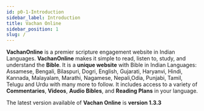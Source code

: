 ```yaml
---
id: p0-1-Introduction
sidebar_label: Introduction
title: Vachan Online
sidebar_position: 1
slug: /
---
```


**VachanOnline** is a premier scripture engagement website in Indian Languages. **VachanOnline** makes it simple to read, listen to, study, and understand the **Bible**.
It is a **unique website** with Bible in Indian Languages: Assamese, Bengali, Bilaspuri, Dogri, English, Gujarati, Haryanvi, Hindi, Kannada, Malayalam, Marathi, Nagamese, Nepali,Odia, Punjabi, Tamil, Telugu and Urdu  with many more to follow.
It includes access to a variety of **Commentaries**, **Videos**, **Audio Bibles**, and **Reading Plans** in your language.

The latest version available of **Vachan Online** is **version 1.3.3**

